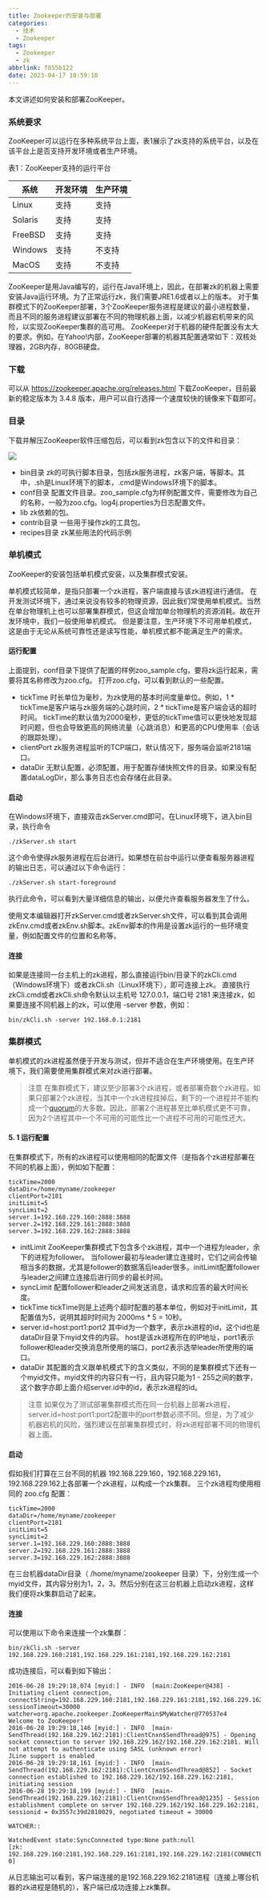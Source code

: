 ```yaml
---
title: Zookeeper的安装与部署
categories:
  - 技术
  - Zookeeper
tags: 
  - Zookeeper
  - zk
abbrlink: f855b122
date: 2023-04-17 10:59:10
---
```


本文讲述如何安装和部署ZooKeeper。

<!--more-->

### 系统要求

ZooKeeper可以运行在多种系统平台上面，表1展示了zk支持的系统平台，以及在该平台上是否支持开发环境或者生产环境。

表1：ZooKeeper支持的运行平台

| 系统    | 开发环境 | 生产环境 |
| ------- | -------- | -------- |
| Linux   | 支持     | 支持     |
| Solaris | 支持     | 支持     |
| FreeBSD | 支持     | 支持     |
| Windows | 支持     | 不支持   |
| MacOS   | 支持     | 不支持   |

ZooKeeper是用Java编写的，运行在Java环境上，因此，在部署zk的机器上需要安装Java运行环境。为了正常运行zk，我们需要JRE1.6或者以上的版本。
对于集群模式下的ZooKeeper部署，3个ZooKeeper服务进程是建议的最小进程数量，而且不同的服务进程建议部署在不同的物理机器上面，以减少机器宕机带来的风险，以实现ZooKeeper集群的高可用。
ZooKeeper对于机器的硬件配置没有太大的要求。例如，在Yahoo!内部，ZooKeeper部署的机器其配置通常如下：双核处理器，2GB内存，80GB硬盘。

### 下载

可以从 https://zookeeper.apache.org/releases.html 下载ZooKeeper，目前最新的稳定版本为 3.4.8 版本，用户可以自行选择一个速度较快的镜像来下载即可。

### 目录

下载并解压ZooKeeper软件压缩包后，可以看到zk包含以下的文件和目录：

![](Zookeeper的安装与部署/20160628193500952.png)



- bin目录
  zk的可执行脚本目录，包括zk服务进程，zk客户端，等脚本。其中，.sh是Linux环境下的脚本，.cmd是Windows环境下的脚本。
- conf目录
  配置文件目录。zoo_sample.cfg为样例配置文件，需要修改为自己的名称，一般为zoo.cfg。log4j.properties为日志配置文件。
- lib
  zk依赖的包。
- contrib目录
  一些用于操作zk的工具包。
- recipes目录
  zk某些用法的代码示例

### 单机模式

ZooKeeper的安装包括单机模式安装，以及集群模式安装。

单机模式较简单，是指只部署一个zk进程，客户端直接与该zk进程进行通信。
在开发测试环境下，通过来说没有较多的物理资源，因此我们常使用单机模式。当然在单台物理机上也可以部署集群模式，但这会增加单台物理机的资源消耗。故在开发环境中，我们一般使用单机模式。
但是要注意，生产环境下不可用单机模式，这是由于无论从系统可靠性还是读写性能，单机模式都不能满足生产的需求。

#### 运行配置

上面提到，conf目录下提供了配置的样例zoo_sample.cfg，要将zk运行起来，需要将其名称修改为zoo.cfg。
打开zoo.cfg，可以看到默认的一些配置。

- tickTime
  时长单位为毫秒，为zk使用的基本时间度量单位。例如，1 * tickTime是客户端与zk服务端的心跳时间，2 * tickTime是客户端会话的超时时间。
  tickTime的默认值为2000毫秒，更低的tickTime值可以更快地发现超时问题，但也会导致更高的网络流量（心跳消息）和更高的CPU使用率（会话的跟踪处理）。
- clientPort
  zk服务进程监听的TCP端口，默认情况下，服务端会监听2181端口。
- dataDir
  无默认配置，必须配置，用于配置存储快照文件的目录。如果没有配置dataLogDir，那么事务日志也会存储在此目录。

#### 启动

在Windows环境下，直接双击zkServer.cmd即可。在Linux环境下，进入bin目录，执行命令

```
./zkServer.sh start
```

这个命令使得zk服务进程在后台进行。如果想在前台中运行以便查看服务器进程的输出日志，可以通过以下命令运行：

```
./zkServer.sh start-foreground
```

执行此命令，可以看到大量详细信息的输出，以便允许查看服务器发生了什么。

使用文本编辑器打开zkServer.cmd或者zkServer.sh文件，可以看到其会调用zkEnv.cmd或者zkEnv.sh脚本。zkEnv脚本的作用是设置zk运行的一些环境变量，例如配置文件的位置和名称等。

#### 连接

如果是连接同一台主机上的zk进程，那么直接运行bin/目录下的zkCli.cmd（Windows环境下）或者zkCli.sh（Linux环境下），即可连接上zk。
直接执行zkCli.cmd或者zkCli.sh命令默认以主机号 127.0.0.1，端口号 2181 来连接zk，如果要连接不同机器上的zk，可以使用 -server 参数，例如：

```
bin/zkCli.sh -server 192.168.0.1:2181
```

### 集群模式

单机模式的zk进程虽然便于开发与测试，但并不适合在生产环境使用。在生产环境下，我们需要使用集群模式来对zk进行部署。

> 注意
> 在集群模式下，建议至少部署3个zk进程，或者部署奇数个zk进程。如果只部署2个zk进程，当其中一个zk进程挂掉后，剩下的一个进程并不能构成一个[quorum](http://baike.baidu.com/link?url=pqWrzgH-_VhMLnscR1iRTpPjovfyhxG-8Qs9HxGutiGi5bhnA_lX_pmabLQ-3MiDeigcHRFMYSbFg90RAYVAta)的大多数。因此，部署2个进程甚至比单机模式更不可靠，因为2个进程其中一个不可用的可能性比一个进程不可用的可能性还大。

#### 5. 1 运行配置

在集群模式下，所有的zk进程可以使用相同的配置文件（是指各个zk进程部署在不同的机器上面），例如如下配置：

```
tickTime=2000
dataDir=/home/myname/zookeeper
clientPort=2181
initLimit=5
syncLimit=2
server.1=192.168.229.160:2888:3888
server.2=192.168.229.161:2888:3888
server.3=192.168.229.162:2888:3888
```

- initLimit
  ZooKeeper集群模式下包含多个zk进程，其中一个进程为leader，余下的进程为follower。
  当follower最初与leader建立连接时，它们之间会传输相当多的数据，尤其是follower的数据落后leader很多。initLimit配置follower与leader之间建立连接后进行同步的最长时间。
- syncLimit
  配置follower和leader之间发送消息，请求和应答的最大时间长度。
- tickTime
  tickTime则是上述两个超时配置的基本单位，例如对于initLimit，其配置值为5，说明其超时时间为 2000ms * 5 = 10秒。
- server.id=host:port1:port2
  其中id为一个数字，表示zk进程的id，这个id也是dataDir目录下myid文件的内容。
  host是该zk进程所在的IP地址，port1表示follower和leader交换消息所使用的端口，port2表示选举leader所使用的端口。
- dataDir
  其配置的含义跟单机模式下的含义类似，不同的是集群模式下还有一个myid文件。myid文件的内容只有一行，且内容只能为1 - 255之间的数字，这个数字亦即上面介绍server.id中的id，表示zk进程的id。

> 注意
> 如果仅为了测试部署集群模式而在同一台机器上部署zk进程，server.id=host:port1:port2配置中的port参数必须不同。但是，为了减少机器宕机的风险，强烈建议在部署集群模式时，将zk进程部署不同的物理机器上面。

#### 启动

假如我们打算在三台不同的机器 192.168.229.160，192.168.229.161，192.168.229.162上各部署一个zk进程，以构成一个zk集群。
三个zk进程均使用相同的 zoo.cfg 配置：

```
tickTime=2000
dataDir=/home/myname/zookeeper
clientPort=2181
initLimit=5
syncLimit=2
server.1=192.168.229.160:2888:3888
server.2=192.168.229.161:2888:3888
server.3=192.168.229.162:2888:3888
```

在三台机器dataDir目录（ /home/myname/zookeeper 目录）下，分别生成一个myid文件，其内容分别为1，2，3。然后分别在这三台机器上启动zk进程，这样我们便将zk集群启动了起来。

#### 连接

可以使用以下命令来连接一个zk集群：

```
bin/zkCli.sh -server 192.168.229.160:2181,192.168.229.161:2181,192.168.229.162:2181
```

成功连接后，可以看到如下输出：

```
2016-06-28 19:29:18,074 [myid:] - INFO  [main:ZooKeeper@438] - Initiating client connection, connectString=192.168.229.160:2181,192.168.229.161:2181,192.168.229.162:2181 sessionTimeout=30000 watcher=org.apache.zookeeper.ZooKeeperMain$MyWatcher@770537e4
Welcome to ZooKeeper!
2016-06-28 19:29:18,146 [myid:] - INFO  [main-SendThread(192.168.229.162:2181):ClientCnxn$SendThread@975] - Opening socket connection to server 192.168.229.162/192.168.229.162:2181. Will not attempt to authenticate using SASL (unknown error)
JLine support is enabled
2016-06-28 19:29:18,161 [myid:] - INFO  [main-SendThread(192.168.229.162:2181):ClientCnxn$SendThread@852] - Socket connection established to 192.168.229.162/192.168.229.162:2181, initiating session
2016-06-28 19:29:18,199 [myid:] - INFO  [main-SendThread(192.168.229.162:2181):ClientCnxn$SendThread@1235] - Session establishment complete on server 192.168.229.162/192.168.229.162:2181, sessionid = 0x3557c39d2810029, negotiated timeout = 30000

WATCHER::

WatchedEvent state:SyncConnected type:None path:null
[zk: 192.168.229.160:2181,192.168.229.161:2181,192.168.229.162:2181(CONNECTED) 0]
```

从日志输出可以看到，客户端连接的是192.168.229.162:2181进程（连接上哪台机器的zk进程是随机的），客户端已成功连接上zk集群。
